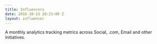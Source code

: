 ```yaml
---
title: Influencers
date: 2016-10-23 20:23:00 Z
layout: influencer
---
```


A monthly analytics tracking metrics across Social, .com, Email and other initiatives. 